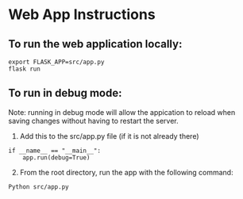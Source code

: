 # Web App Instructions

## To run the web application locally:

```
export FLASK_APP=src/app.py
flask run
```

## To run in debug mode:

Note: running in debug mode will allow the appication to reload when saving changes without having to restart the server.

1. Add this to the src/app.py file (if it is not already there)

```
if __name__ == "__main__":
    app.run(debug=True)
```

2. From the root directory, run the app with the following command:

```
Python src/app.py
```
